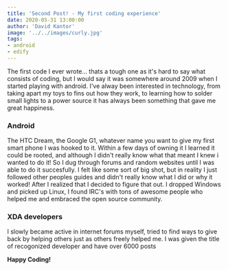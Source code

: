 ```yaml
---
title: 'Second Post! - My first coding experience'
date: 2020-05-31 13:00:00
author: 'David Kantor'
image: '../../images/curly.jpg'
tags:
- android
- edify
---
```


The first code I ever wrote... thats a tough one as it's hard to say what consists of coding, but I would say it was somewhere around 2009 when I started playing with android. I've alway been interested in technology, from taking apart my toys to fins out how they work, to learning how to solder small lights to a power source it has always been something that gave me great happiness.

### Android
The HTC Dream, the Google G1, whatever name you want to give my first smart phone I was hooked to it. Within a few days of owning it I learned it could be rooted, and although I didn't really know what that meant I knew i wanted to do it! So I dug through forums and random websites until I was able to do it succesfully. I felt like some sort of big shot, but in reality I just followed other peoples guides and didn't really know what I did or why it worked! After I realized that I decided to figure that out. I dropped Windows and picked up Linux, I found IRC's with tons of awesome people who helped me and embraced the open source community.

### XDA developers
I slowly became active in internet forums myself, tried to find ways to give back by helping others just as others freely helped me. I was given the title of recogonized developer and have over 6000 posts 

**Happy Coding!**